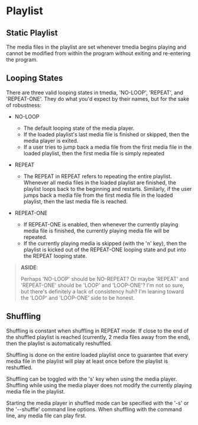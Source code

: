 # Playlist

## Static Playlist

The media files in the playlist are set whenever tmedia begins playing and
cannot be modified from within the program without exiting and re-entering the
program. 

## Looping States

There are three valid looping states in tmedia, 'NO-LOOP', 'REPEAT', and 
'REPEAT-ONE'. They do what you'd expect by their names, but for the
sake of robustness:

- NO-LOOP
  - The default looping state of the media player. 
  - If the loaded playlist's last media file is finished or skipped, then
    the media player is exited.
  - If a user tries to jump back a media file from the first media file in the
    loaded playlist, then the first media file is simply repeated 

- REPEAT
  - The REPEAT in REPEAT refers to repeating the entire playlist. Whenever all
    media files in the loaded playlist are finished, the playlist loops
    back to the beginning and restarts. Similarly, if the user jumps back a
    media file from the first media file in the loaded playlist, then the 
    last media file is reached.

- REPEAT-ONE
  - If REPEAT-ONE is enabled, then whenever the currently playing media file
    is finished, the currently playing media file will be repeated.
  - If the currently playing media is skipped (with the 'n' key), then the
    playlist is kicked out of the REPEAT-ONE looping state and put into the
    REPEAT looping state.  

> **ASIDE**:
>
> Perhaps 'NO-LOOP' should be NO-REPEAT? Or maybe 'REPEAT' and 'REPEAT-ONE'
> should be 'LOOP' and 'LOOP-ONE'? I'm not so sure, but there's definitely a
> lack of consistency huh? I'm leaning toward the 'LOOP' and 'LOOP-ONE' side to
> be honest.

## Shuffling

Shuffling is constant when shuffling in REPEAT mode. If close to the end of the
shuffled playlist is reached (currently, 2 media files away from the end),
then the playlist is automatically reshuffled.

Shuffling is done on the entire loaded playlist once to guarantee that every
media file in the playlist will play at least once before the playlist is
reshuffled.

Shuffling can be toggled with the 's' key when using the media player. Shuffling
while using the media player does not modify the currently playing media file
in the playlist.

Starting the media player in shuffled mode can be specified with the '-s' or
the '--shuffle' command line options. When shuffling with the command line, any
media file can play first.